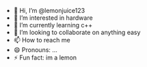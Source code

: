 - 👋 Hi, I’m @lemonjuice123
- 👀 I’m interested in hardware
- 🌱 I’m currently learning c++
- 💞️ I’m looking to collaborate on anything easy
- 📫 How to reach me 
- 😄 Pronouns: ...
- ⚡ Fun fact: im a lemon

<!---
lemonjuice123/lemonjuice123 is a ✨ special ✨ repository because its `README.md` (this file) appears on your GitHub profile.
You can click the Preview link to take a look at your changes.
--->
